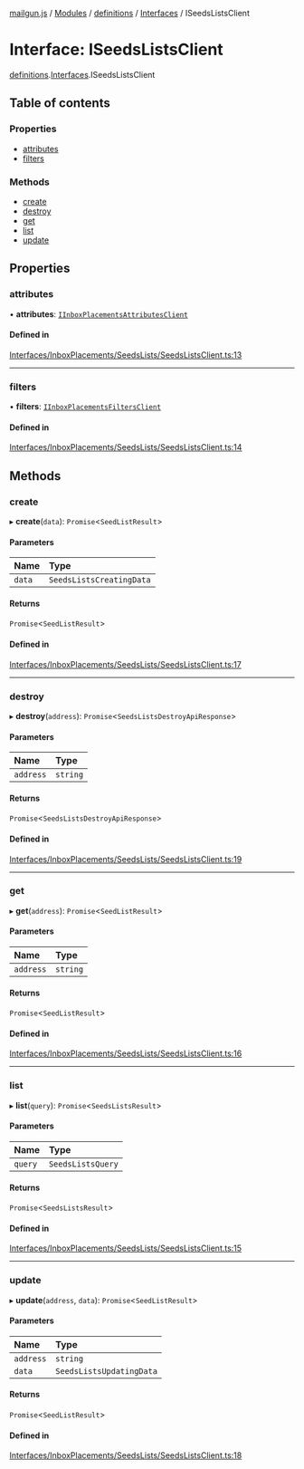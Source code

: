 [mailgun.js](../README.md) / [Modules](../modules.md) / [definitions](../modules/definitions.md) / [Interfaces](../modules/definitions.Interfaces.md) / ISeedsListsClient

# Interface: ISeedsListsClient

[definitions](../modules/definitions.md).[Interfaces](../modules/definitions.Interfaces.md).ISeedsListsClient

## Table of contents

### Properties

- [attributes](definitions.Interfaces.ISeedsListsClient.md#attributes)
- [filters](definitions.Interfaces.ISeedsListsClient.md#filters)

### Methods

- [create](definitions.Interfaces.ISeedsListsClient.md#create)
- [destroy](definitions.Interfaces.ISeedsListsClient.md#destroy)
- [get](definitions.Interfaces.ISeedsListsClient.md#get)
- [list](definitions.Interfaces.ISeedsListsClient.md#list)
- [update](definitions.Interfaces.ISeedsListsClient.md#update)

## Properties

### attributes

• **attributes**: [`IInboxPlacementsAttributesClient`](definitions.Interfaces.IInboxPlacementsAttributesClient.md)

#### Defined in

[Interfaces/InboxPlacements/SeedsLists/SeedsListsClient.ts:13](https://github.com/mailgun/mailgun.js/blob/73cbc82/lib/Interfaces/InboxPlacements/SeedsLists/SeedsListsClient.ts#L13)

___

### filters

• **filters**: [`IInboxPlacementsFiltersClient`](definitions.Interfaces.IInboxPlacementsFiltersClient.md)

#### Defined in

[Interfaces/InboxPlacements/SeedsLists/SeedsListsClient.ts:14](https://github.com/mailgun/mailgun.js/blob/73cbc82/lib/Interfaces/InboxPlacements/SeedsLists/SeedsListsClient.ts#L14)

## Methods

### create

▸ **create**(`data`): `Promise`\<`SeedListResult`\>

#### Parameters

| Name | Type |
| :------ | :------ |
| `data` | `SeedsListsCreatingData` |

#### Returns

`Promise`\<`SeedListResult`\>

#### Defined in

[Interfaces/InboxPlacements/SeedsLists/SeedsListsClient.ts:17](https://github.com/mailgun/mailgun.js/blob/73cbc82/lib/Interfaces/InboxPlacements/SeedsLists/SeedsListsClient.ts#L17)

___

### destroy

▸ **destroy**(`address`): `Promise`\<`SeedsListsDestroyApiResponse`\>

#### Parameters

| Name | Type |
| :------ | :------ |
| `address` | `string` |

#### Returns

`Promise`\<`SeedsListsDestroyApiResponse`\>

#### Defined in

[Interfaces/InboxPlacements/SeedsLists/SeedsListsClient.ts:19](https://github.com/mailgun/mailgun.js/blob/73cbc82/lib/Interfaces/InboxPlacements/SeedsLists/SeedsListsClient.ts#L19)

___

### get

▸ **get**(`address`): `Promise`\<`SeedListResult`\>

#### Parameters

| Name | Type |
| :------ | :------ |
| `address` | `string` |

#### Returns

`Promise`\<`SeedListResult`\>

#### Defined in

[Interfaces/InboxPlacements/SeedsLists/SeedsListsClient.ts:16](https://github.com/mailgun/mailgun.js/blob/73cbc82/lib/Interfaces/InboxPlacements/SeedsLists/SeedsListsClient.ts#L16)

___

### list

▸ **list**(`query`): `Promise`\<`SeedsListsResult`\>

#### Parameters

| Name | Type |
| :------ | :------ |
| `query` | `SeedsListsQuery` |

#### Returns

`Promise`\<`SeedsListsResult`\>

#### Defined in

[Interfaces/InboxPlacements/SeedsLists/SeedsListsClient.ts:15](https://github.com/mailgun/mailgun.js/blob/73cbc82/lib/Interfaces/InboxPlacements/SeedsLists/SeedsListsClient.ts#L15)

___

### update

▸ **update**(`address`, `data`): `Promise`\<`SeedListResult`\>

#### Parameters

| Name | Type |
| :------ | :------ |
| `address` | `string` |
| `data` | `SeedsListsUpdatingData` |

#### Returns

`Promise`\<`SeedListResult`\>

#### Defined in

[Interfaces/InboxPlacements/SeedsLists/SeedsListsClient.ts:18](https://github.com/mailgun/mailgun.js/blob/73cbc82/lib/Interfaces/InboxPlacements/SeedsLists/SeedsListsClient.ts#L18)
